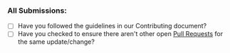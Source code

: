 ### All Submissions:

* [ ] Have you followed the guidelines in our Contributing document?
* [ ] Have you checked to ensure there aren't other open [Pull Requests](../../../pulls) for the same update/change?
